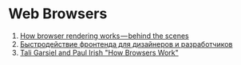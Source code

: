 # Web Browsers

1. [How browser rendering works — behind the scenes](https://blog.logrocket.com/how-browser-rendering-works-behind-the-scenes-6782b0e8fb10)
2. [Быстродействие фронтенда для дизайнеров и разработчиков](https://legacy.gitbook.com/book/margalencia/front-end-education-program/edit#)
3. [Tali Garsiel and Paul Irish "How Browsers Work"](https://legacy.gitbook.com/book/margalencia/front-end-education-program/edit#)



